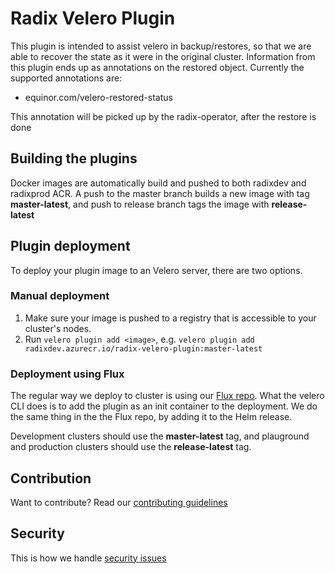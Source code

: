 # Radix Velero Plugin

This plugin is intended to assist velero in backup/restores, so that we are able to recover the state as it were in the original cluster. Information from this plugin ends up as annotations on the restored object. Currently the supported annotations are:

- equinor.com/velero-restored-status

This annotation will be picked up by the radix-operator, after the restore is done

## Building the plugins

Docker images are automatically build and pushed to both radixdev and radixprod ACR. 
A push to the master branch builds a new image with tag **master-latest**, and push to release branch tags the image with **release-latest**

## Plugin deployment

To deploy your plugin image to an Velero server, there are two options.

### Manual deployment

1. Make sure your image is pushed to a registry that is accessible to your cluster's nodes.
2. Run `velero plugin add <image>`, e.g. `velero plugin add radixdev.azurecr.io/radix-velero-plugin:master-latest`

### Deployment using Flux

The regular way we deploy to cluster is using our [Flux repo](https://github.com/equinor/radix-flux).
What the velero CLI does is to add the plugin as an init container to the deployment. We do the same thing in the the Flux repo, by
adding it to the Helm release.

Development clusters should use the **master-latest** tag, and plauground and production clusters should use the **release-latest** tag.

## Contribution

Want to contribute? Read our [contributing guidelines](./CONTRIBUTING.md)

## Security

This is how we handle [security issues](./SECURITY.md)
